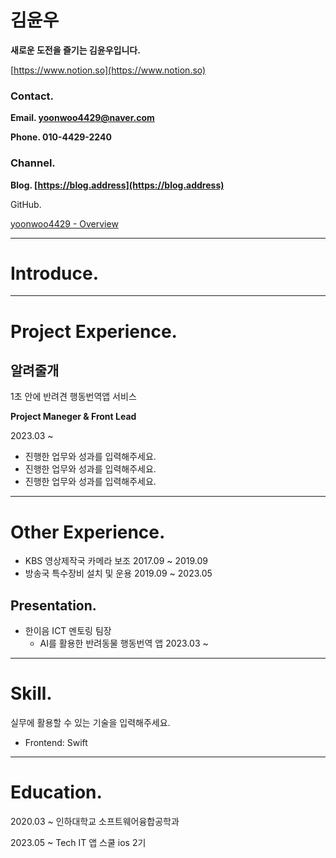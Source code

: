 # 김윤우

**새로운 도전을 즐기는 김윤우입니다.**

[https://www.notion.so](https://www.notion.so)

### Contact.

**Email. yoonwoo4429@naver.com**

**Phone. 010-4429-2240**

### Channel.

**Blog. [https://blog.address](https://blog.address)**

GitHub. [](https://github.com/yoonwoo4429)

[yoonwoo4429 - Overview](https://github.com/yoonwoo4429)

---

# Introduce.

---

# Project Experience.

## 알려줄개

1초 안에 반려견 행동번역앱 서비스 

**Project Maneger & Front Lead**

2023.03 ~

- 진행한 업무와 성과를 입력해주세요.
- 진행한 업무와 성과를 입력해주세요.
- 진행한 업무와 성과를 입력해주세요.

---

# Other Experience.

- KBS 영상제작국 카메라 보조 2017.09 ~ 2019.09
- 방송국 특수장비 설치 및 운용 2019.09 ~ 2023.05

## Presentation.

- 한이음 ICT 멘토링 팀장
    - AI를 활용한 반려동물 행동번역 앱 2023.03 ~

---

# Skill.

실무에 활용할 수 있는 기술을 입력해주세요.

- Frontend: Swift

---

# Education.

2020.03 ~ 인하대학교 소프트웨어융합공학과

2023.05 ~ Tech IT 앱 스쿨 ios 2기